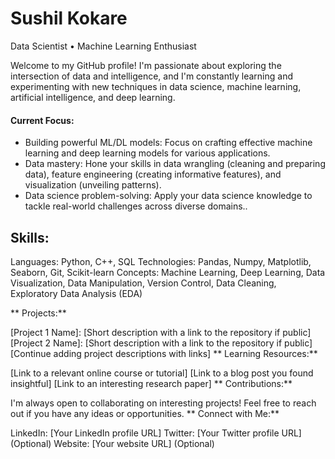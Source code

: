 # Sushil Kokare

Data Scientist • Machine Learning Enthusiast

Welcome to my GitHub profile! I'm passionate about exploring the intersection of data and intelligence, and I'm constantly learning and experimenting with new techniques in data science, machine learning, artificial intelligence, and deep learning.

#### Current Focus:

- Building powerful ML/DL models: Focus on crafting effective machine learning and deep learning models for various applications.
- Data mastery: Hone your skills in data wrangling (cleaning and preparing data), feature engineering (creating informative features), and visualization (unveiling patterns).
- Data science problem-solving: Apply your data science knowledge to tackle real-world challenges across diverse domains..

## Skills:

Languages: Python, C++, SQL
Technologies: Pandas, Numpy, Matplotlib, Seaborn, Git, Scikit-learn
Concepts: Machine Learning, Deep Learning, Data Visualization, Data Manipulation, Version Control, Data Cleaning,
Exploratory Data Analysis (EDA)

** Projects:**

[Project 1 Name]: [Short description with a link to the repository if public]
[Project 2 Name]: [Short description with a link to the repository if public]
[Continue adding project descriptions with links]
** Learning Resources:**

[Link to a relevant online course or tutorial]
[Link to a blog post you found insightful]
[Link to an interesting research paper]
** Contributions:**

I'm always open to collaborating on interesting projects! Feel free to reach out if you have any ideas or opportunities.
** Connect with Me:**

LinkedIn: [Your LinkedIn profile URL]
Twitter: [Your Twitter profile URL] (Optional)
Website: [Your website URL] (Optional)
